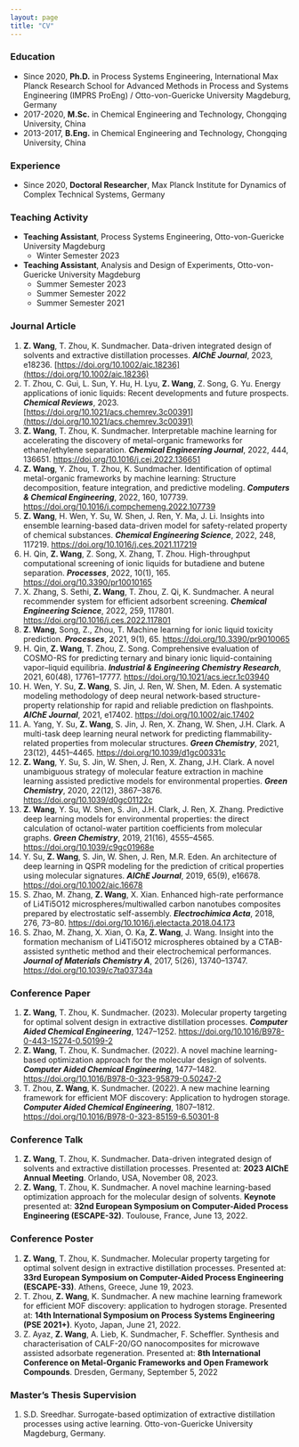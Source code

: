```yaml
---
layout: page
title: "CV"
---
```


### Education
- Since 2020, **Ph.D.** in Process Systems Engineering, International Max Planck Research School for Advanced Methods in Process and Systems Engineering (IMPRS ProEng) / Otto-von-Guericke University Magdeburg, Germany
- 2017-2020, **M.Sc.** in Chemical Engineering and Technology, Chongqing University, China
- 2013-2017, **B.Eng.** in Chemical Engineering and Technology, Chongqing University, China

### Experience
- Since 2020, **Doctoral Researcher**, Max Planck Institute for Dynamics of Complex Technical Systems, Germany

### Teaching Activity
- **Teaching Assistant**, Process Systems Engineering, Otto-von-Guericke University Magdeburg
  - Winter Semester 2023
- **Teaching Assistant**, Analysis and Design of Experiments, Otto-von-Guericke University Magdeburg
   - Summer Semester 2023
   - Summer Semester 2022
   - Summer Semester 2021

### Journal Article
1. **Z. Wang**, T. Zhou, K. Sundmacher.
   Data-driven integrated design of solvents and extractive distillation processes.
   **_AIChE Journal_**, 2023, e18236. [https://doi.org/10.1002/aic.18236](https://doi.org/10.1002/aic.18236)
2. T. Zhou, C. Gui, L. Sun, Y. Hu, H. Lyu, **Z. Wang**, Z. Song, G. Yu.
   Energy applications of ionic liquids: Recent developments and future prospects.
   **_Chemical Reviews_**, 2023. [https://doi.org/10.1021/acs.chemrev.3c00391](https://doi.org/10.1021/acs.chemrev.3c00391)
3. **Z. Wang**, T. Zhou, K. Sundmacher.
   Interpretable machine learning for accelerating the discovery of metal-organic frameworks for ethane/ethylene separation.
   **_Chemical Engineering Journal_**, 2022, 444, 136651. https://doi.org/10.1016/j.cej.2022.136651
4. **Z. Wang**, Y. Zhou, T. Zhou, K. Sundmacher.
   Identification of optimal metal-organic frameworks by machine learning: Structure decomposition, feature integration, and predictive modeling. 
   **_Computers & Chemical Engineering_**, 2022, 160, 107739. https://doi.org/10.1016/j.compchemeng.2022.107739
5. **Z. Wang**, H. Wen, Y. Su, W. Shen, J. Ren, Y. Ma, J. Li.
   Insights into ensemble learning-based data-driven model for safety-related property of chemical substances.
   **_Chemical Engineering Science_**, 2022, 248, 117219. https://doi.org/10.1016/j.ces.2021.117219
6. H. Qin, **Z. Wang**, Z. Song, X. Zhang, T. Zhou.
   High-throughput computational screening of ionic liquids for butadiene and butene separation.
   **_Processes_**, 2022, 10(1), 165. https://doi.org/10.3390/pr10010165
7. X. Zhang, S. Sethi, **Z. Wang**, T. Zhou, Z. Qi, K. Sundmacher.
    A neural recommender system for efficient adsorbent screening.
    **_Chemical Engineering Science_**, 2022, 259, 117801. https://doi.org/10.1016/j.ces.2022.117801
8. **Z. Wang**, Song, Z., Zhou, T.
    Machine learning for ionic liquid toxicity prediction.
    **_Processes_**, 2021, 9(1), 65. https://doi.org/10.3390/pr9010065
9. H. Qin, **Z. Wang**, T. Zhou, Z. Song.
    Comprehensive evaluation of COSMO-RS for predicting ternary and binary ionic liquid-containing vapor–liquid equilibria.
    **_Industrial & Engineering Chemistry Research_**, 2021, 60(48), 17761–17777. https://doi.org/10.1021/acs.iecr.1c03940
10. H. Wen, Y. Su, **Z. Wang**, S. Jin, J. Ren, W. Shen, M. Eden.
    A systematic modeling methodology of deep neural network-based structure-property relationship for rapid and reliable prediction on flashpoints.
    **_AIChE Journal_**, 2021, e17402. https://doi.org/10.1002/aic.17402
11. A. Yang, Y. Su, **Z. Wang**, S. Jin, J. Ren, X. Zhang, W. Shen, J.H. Clark.
    A multi-task deep learning neural network for predicting flammability-related properties from molecular structures.
    **_Green Chemistry_**, 2021, 23(12), 4451–4465. https://doi.org/10.1039/d1gc00331c
12. **Z. Wang**, Y. Su, S. Jin, W. Shen, J. Ren, X. Zhang, J.H. Clark.
    A novel unambiguous strategy of molecular feature extraction in machine learning assisted predictive models for environmental properties.
    **_Green Chemistry_**, 2020, 22(12), 3867–3876. https://doi.org/10.1039/d0gc01122c
13. **Z. Wang**, Y. Su, W. Shen, S. Jin, J.H. Clark, J. Ren, X. Zhang.
    Predictive deep learning models for environmental properties: the direct calculation of octanol-water partition coefficients from molecular graphs.
    **_Green Chemistry_**, 2019, 21(16), 4555–4565. https://doi.org/10.1039/c9gc01968e
14. Y. Su, **Z. Wang**, S. Jin, W. Shen, J. Ren, M.R. Eden.
    An architecture of deep learning in QSPR modeling for the prediction of critical properties using molecular signatures.
    **_AIChE Journal_**, 2019, 65(9), e16678. https://doi.org/10.1002/aic.16678
15. S. Zhao, M. Zhang, **Z. Wang**, X. Xian.
    Enhanced high-rate performance of Li4Ti5O12 microspheres/multiwalled carbon nanotubes composites prepared by electrostatic self-assembly.
    **_Electrochimica Acta_**, 2018, 276, 73–80. https://doi.org/10.1016/j.electacta.2018.04.173
16. S. Zhao, M. Zhang, X. Xian, O. Ka, **Z. Wang**, J. Wang.
    Insight into the formation mechanism of Li4Ti5O12 microspheres obtained by a CTAB-assisted synthetic method and their electrochemical performances.
    **_Journal of Materials Chemistry A_**, 2017, 5(26), 13740–13747. https://doi.org/10.1039/c7ta03734a

### Conference Paper
1. **Z. Wang**, T. Zhou, K. Sundmacher. (2023). Molecular property targeting for optimal solvent design in extractive distillation processes. **_Computer Aided Chemical Engineering_**, 1247–1252. https://doi.org/10.1016/B978-0-443-15274-0.50199-2
2. **Z. Wang**, T. Zhou, K. Sundmacher. (2022). A novel machine learning-based optimization approach for the molecular design of solvents. **_Computer Aided Chemical Engineering_**, 1477–1482. https://doi.org/10.1016/B978-0-323-95879-0.50247-2
3. T. Zhou, **Z. Wang**, K. Sundmacher. (2022). A new machine learning framework for efficient MOF discovery: Application to hydrogen storage. **_Computer Aided Chemical Engineering_**, 1807–1812. https://doi.org/10.1016/B978-0-323-85159-6.50301-8

### Conference Talk
1. **Z. Wang**, T. Zhou, K. Sundmacher. Data-driven integrated design of solvents and extractive distillation processes. Presented at: **2023 AIChE Annual Meeting**. Orlando, USA, November 08, 2023.
2. **Z. Wang**, T. Zhou, K. Sundmacher. A novel machine learning-based optimization approach for the molecular design of solvents. **Keynote** presented at: **32nd European Symposium on Computer-Aided Process Engineering (ESCAPE-32)**. Toulouse, France, June 13, 2022.

### Conference Poster
1. **Z. Wang**, T. Zhou, K. Sundmacher. Molecular property targeting for optimal solvent design in extractive distillation processes. Presented at: **33rd European Symposium on Computer-Aided Process Engineering (ESCAPE-33)**. Athens, Greece, June 19, 2023.
2. T. Zhou, **Z. Wang**, K. Sundmacher. A new machine learning framework for efficient MOF discovery: application to hydrogen storage. Presented at: **14th International Symposium on Process Systems Engineering (PSE 2021+)**. Kyoto, Japan, June 21, 2022.
3. Z. Ayaz, **Z. Wang**, A. Lieb, K. Sundmacher, F. Scheffler. Synthesis and characterisation of CALF-20/GO nanocomposites for microwave assisted adsorbate regeneration. Presented at: **8th International Conference on Metal-Organic Frameworks and Open Framework Compounds**. Dresden, Germany, September 5, 2022

### Master’s Thesis Supervision
1. S.D. Sreedhar. Surrogate-based optimization of extractive distillation processes using active learning. Otto-von-Guericke University Magdeburg, Germany.






